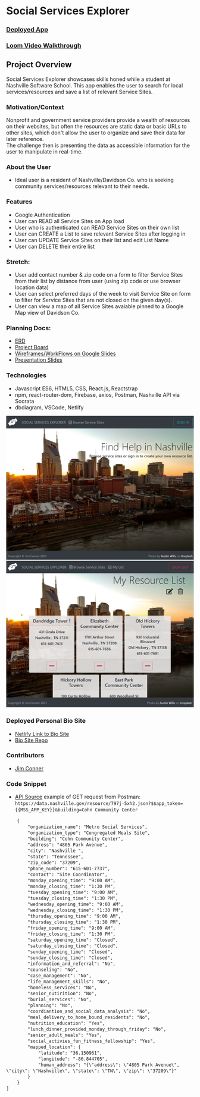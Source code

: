  # Social Services Explorer 
### [Deployed App](https://social-services-explorer.netlify.app/)
### [Loom Video Walkthrough](https://www.loom.com/share/5de654aa739c4cb3bbf50da569e69d96)

## Project Overview
Social Services Explorer showcases skills honed while a student at Nashville Software School.
This app enables the user to search for local services/resources and save a list of relevant Service Sites.

### Motivation/Context
Nonprofit and government service providers provide a wealth of resources on their websites, but often the resources are static data or basic URLs to other sites, which don't allow the user to organize and save their data for later reference.  
The challenge then is presenting the data as accessible information for the user to manipulate in real-time.  

### About the User
- Ideal user is a resident of Nashville/Davidson Co. who is seeking community services/resources relevant to their needs. 

### Features 
- Google Authentication
- User can READ all Service Sites on App load
- User who is authenticated can READ Service Sites on their own list
- User can CREATE a List to save relevant Service Sites after logging in
- User can UPDATE Service Sites on their list and edit List Name
- User can DELETE their entire list
### Stretch:
- User add contact number & zip code on a form to filter Service Sites from their list by distance from user (using zip code or use browser location data)
- User can select preferred days of the week to visit Service Site on form to filter for Service Sites that are not closed on the given day(s).
- User can view a map of all Service Sites avaiable pinned to a Google Map view of Davidson Co.

### Planning Docs:
- [ERD](https://dbdiagram.io/d/60b66194b29a09603d178256)
- [Project Board](https://github.com/jim-conner/capstone-e14/projects/1)
- [Wireframes/WorkFlows on Google Slides](https://docs.google.com/presentation/d/1A5SCPPLKYg6TkFqRbmKZ4inmh-UfrmH2fbheuLv-Zm4/edit#slide=id.gdf1d490e82_0_173)
- [Presentation Slides](https://docs.google.com/presentation/d/1dg38g_EPlypge3pvFkFWYHu847aunqBH9o_c4ewJ3A0/edit)

### Technologies
- Javascript ES6, HTML5, CSS, React.js, Reactstrap
- npm, react-router-dom, Firebase, axios, Postman, Nashville API via Socrata
- dbdiagram, VSCode, Netlify

![App Screenshot](https://github.com/jim-conner/capstone-e14/blob/development/public/capstone1.jpg)
![App Screenshot](https://github.com/jim-conner/capstone-e14/blob/development/public/capstone2.jpg)

### Deployed Personal Bio Site
- [Netlify Link to Bio Site](https://jim-conner.netlify.app/)
- [Bio Site Repo](https://github.com/jim-conner/personal-bio-react)

### Contributors
- [Jim Conner](https://github.com/jim-conner)

### Code Snippet
- [API Source](https://dev.socrata.com/foundry/data.nashville.gov/797j-5xh2)
example of GET request from Postman: `https://data.nashville.gov/resource/797j-5xh2.json?$$app_token={{MSS_APP_KEY}}&building=Cohn Community Center`
```[
    {
        "organization_name": "Metro Social Services",
        "organization_type": "Congregated Meals Site",
        "building": "Cohn Community Center",
        "address": "4805 Park Avenue",
        "city": "Nashville ",
        "state": "Tennessee",
        "zip_code": "37209",
        "phone_number": "615-601-7737",
        "contact": "Site Coordinator",
        "monday_opening_time": "9:00 AM",
        "monday_closing_time": "1:30 PM",
        "tuesday_opening_time": "9:00 AM",
        "tuesday_closing_time": "1:30 PM",
        "wednesday_opening_time": "9:00 AM",
        "wednesday_closing_time": "1:30 PM",
        "thursday_opening_time": "9:00 AM",
        "thursday_closing_time": "1:30 PM",
        "friday_opening_time": "9:00 AM",
        "friday_closing_time": "1:30 PM",
        "saturday_opening_time": "Closed",
        "saturday_closing_time": "Closed",
        "sunday_opening_time": "Closed",
        "sunday_closing_time": "Closed",
        "information_and_referral": "No",
        "counseling": "No",
        "case_management": "No",
        "life_management_skills": "No",
        "homeless_services": "No",
        "senior_nutirition": "No",
        "burial_services": "No",
        "planning": "No",
        "coordiantion_and_social_data_analysis": "No",
        "meal_delivery_to_home_bound_residents": "No",
        "nutrition_education": "Yes",
        "lunch_dinner_provided_monday_through_friday": "No",
        "senior_adult_meals": "Yes",
        "social_activies_fun_fitness_fellowship": "Yes",
        "mapped_location": {
            "latitude": "36.150961",
            "longitude": "-86.844705",
            "human_address": "{\"address\": \"4805 Park Avenue\", \"city\": \"Nashville\", \"state\": \"TN\", \"zip\": \"37209\"}"
        }
    }
]
```
